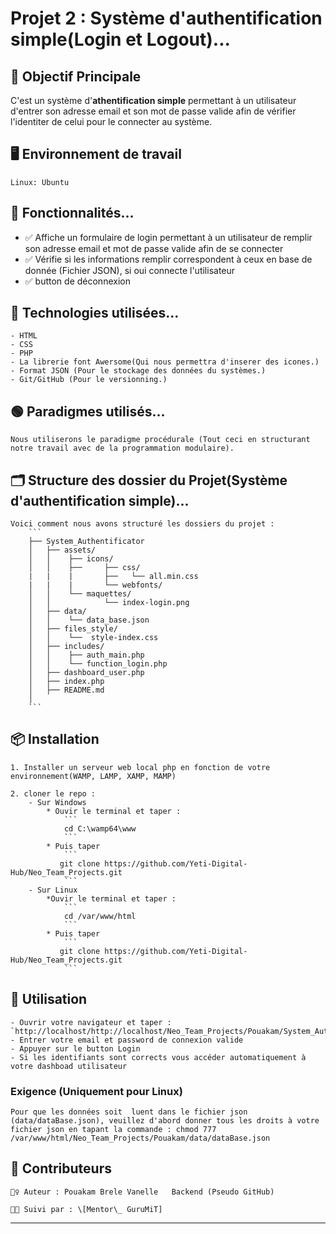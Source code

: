 # Projet 2 : Système d'authentification simple(Login et Logout)...


## 🎯 Objectif Principale

C'est un système d'**athentification simple** permettant à un utilisateur d'entrer son adresse email et son mot de passe valide afin de vérifier l'identiter de celui pour le connecter au système.

## 🖥️ Environnement de travail
    Linux: Ubuntu

## 🚀 Fonctionnalités...

- ✅ Affiche un formulaire de login permettant à un utilisateur de remplir son adresse email et mot de passe valide afin de se connecter 
- ✅ Vérifie si les informations remplir correspondent à ceux en base de  donnée (Fichier JSON), si oui connecte l'utilisateur
- ✅ button de déconnexion



## 🧠 Technologies utilisées...

    - HTML
    - CSS
    - PHP
    - La librerie font Awersome(Qui nous permettra d'inserer des icones.)
    - Format JSON (Pour le stockage des données du systèmes.)
    - Git/GitHub (Pour le versionning.)

## 🟢 Paradigmes utilisés...

    Nous utiliserons le paradigme procédurale (Tout ceci en structurant notre travail avec de la programmation modulaire).

## 🗂️ Structure des dossier du Projet(**Système d'authentification simple**)...

    Voici comment nous avons structuré les dossiers du projet :
        ```
        ├── System_Authentificator
        │   ├── assets/
        │   │    ├── icons/
        │   │    ├──     ├── css/
        |   |    |       ├──   └── all.min.css
        |   |    |       └── webfonts/
        │   │    └── maquettes/
        │   │            └── index-login.png
        │   ├── data/
        │   │    └── data_base.json
        │   ├── files_style/
        │   │    └──  style-index.css
        │   ├── includes/
        │   │    ├── auth_main.php
        │   │    └── function_login.php  
        │   ├── dashboard_user.php
        │   ├── index.php
        │   ├── README.md
        │ 
        ```

## 📦 Installation

    1. Installer un serveur web local php en fonction de votre environnement(WAMP, LAMP, XAMP, MAMP)

    2. cloner le repo :
        - Sur Windows
            * Ouvir le terminal et taper :
                ```
                cd C:\wamp64\www
                ```
            * Puis taper
                ```
               git clone https://github.com/Yeti-Digital-Hub/Neo_Team_Projects.git
                ```
        - Sur Linux
            *Ouvir le terminal et taper :
                ```
                cd /var/www/html
                ```
            * Puis taper
                ```
               git clone https://github.com/Yeti-Digital-Hub/Neo_Team_Projects.git
                ```

## 🚀 Utilisation

    - Ouvrir votre navigateur et taper : `http://localhost/http://localhost/Neo_Team_Projects/Pouakam/System_Authentificator/index.php`
    - Entrer votre email et password de connexion valide
    - Appuyer sur le button Login 
    - Si les identifiants sont corrects vous accéder automatiquement à votre dashboad utilisateur

### Exigence (Uniquement pour Linux)
    Pour que les données soit  luent dans le fichier json (data/dataBase.json), veuillez d'abord donner tous les droits à votre fichier json en tapant la commande : chmod 777 /var/www/html/Neo_Team_Projects/Pouakam/data/dataBase.json

## 🤝 Contributeurs

    🙋‍♀️ Auteur : Pouakam Brele Vanelle   Backend (Pseudo GitHub)
    
    🧑‍🏫 Suivi par : \[Mentor\_ GuruMiT]

---
